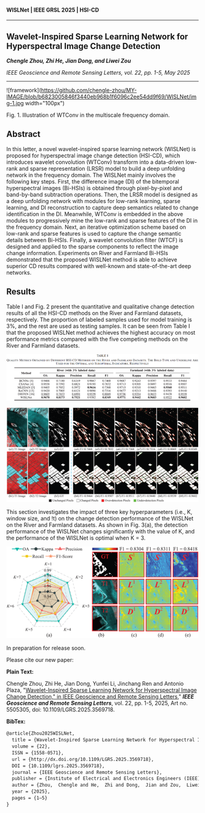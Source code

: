 #### WISLNet | IEEE GRSL 2025 | HSI-CD
---
## Wavelet-Inspired Sparse Learning Network for Hyperspectral Image Change Detection

***Chengle Zhou, Zhi He, Jian Dong, and Liwei Zou***

*IEEE Geoscience and Remote Sensing Letters, vol. 22, pp. 1-5, May 2025*

---

![framework](https://github.com/chengle-zhou/MY-IMAGE/blob/b6823005846f3440eb968b1f6096c2ee54dd9f69/WISLNet/img-1.jpg width="100px")

Fig. 1. Illustration of WTConv in the multiscale frequency domain.



## Abstract

In this letter, a novel wavelet-inspired sparse learning network (WISLNet) is proposed for hyperspectral image change detection (HSI-CD), which introduces wavelet convolution (WTConv) transform into a data-driven low-rank and sparse representation (LRSR) model to build a deep unfolding network in the frequency domain. The WISLNet mainly involves the following key steps. First, the difference image (DI) of the bitemporal hyperspectral images (Bi-HSIs) is obtained through pixel-by-pixel and band-by-band subtraction operations. Then, the LRSR model is designed as a deep unfolding network with modules for low-rank learning, sparse learning, and DI reconstruction to capture deep semantics related to change identification in the DI. Meanwhile, WTConv is embedded in the above modules to progressively mine the low-rank and sparse features of the DI in the frequency domain. Next, an iterative optimization scheme based on low-rank and sparse features is used to capture the change semantic details between Bi-HSIs. Finally, a wavelet convolution filter (WTCF) is designed and applied to the sparse components to reflect the image change information. Experiments on River and Farmland Bi-HSIs demonstrated that the proposed WISLNet method is able to achieve superior CD results compared with well-known and state-of-the-art deep networks.


## Results
Table I and Fig. 2 present the quantitative and qualitative change detection results of all the HSI-CD methods on the River and Farmland datasets, respectively. The proportion of labeled samples used for model training is 3%, and the rest are used as testing samples. It can be seen from Table I that the proposed WISLNet method achieves the highest accuracy on most performance metrics compared with the five competing methods on the River and Farmland datasets.

![Table](https://github.com/chengle-zhou/MY-IMAGE/blob/b6823005846f3440eb968b1f6096c2ee54dd9f69/WISLNet/img-2.jpg)

![Fig2](https://github.com/chengle-zhou/MY-IMAGE/blob/b6823005846f3440eb968b1f6096c2ee54dd9f69/WISLNet/img-3.jpg)

This section investigates the impact of three key hyperparameters (i.e., K, window size, and !t) on the change detection performance of the WISLNet on the River and Farmland datasets. As shown in Fig. 3(a), the detection performance of the WISLNet changes significantly with the value of K, and the performance of the WISLNet is optimal when K = 3.

![Fig3](https://github.com/chengle-zhou/MY-IMAGE/blob/b6823005846f3440eb968b1f6096c2ee54dd9f69/WISLNet/img-4.jpg)



In preparation for release soon.

Please cite our new paper:

**Plain Text:**

Chengle Zhou, Zhi He, Jian Dong, Yunfei Li, Jinchang Ren and Antonio Plaza, "[Wavelet-Inspired Sparse Learning Network for Hyperspectral Image Change Detection," in IEEE Geoscience and Remote Sensing Letters](https://ieeexplore.ieee.org/document/11003059)," ***IEEE Geoscience and Remote Sensing Letters***, vol. 22, pp. 1-5, 2025, Art no. 5505305, doi: 10.1109/LGRS.2025.3569718.

**BibTex:**

```latex
@article{Zhou2025WISLNet,
  title = {Wavelet-Inspired Sparse Learning Network for Hyperspectral Image Change Detection},
  volume = {22},
  ISSN = {1558-0571},
  url = {http://dx.doi.org/10.1109/LGRS.2025.3569718},
  DOI = {10.1109/lgrs.2025.3569718},
  journal = {IEEE Geoscience and Remote Sensing Letters},
  publisher = {Institute of Electrical and Electronics Engineers (IEEE)},
  author = {Zhou,  Chengle and He,  Zhi and Dong,  Jian and Zou,  Liwei},
  year = {2025},
  pages = {1–5}
}
```

